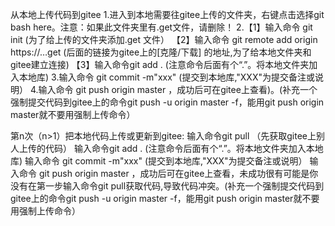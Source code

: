 从本地上传代码到gitee
1.进入到本地需要往gitee上传的文件夹，右键点击选择git bash here。注意：如果此文件夹里有.get文件，请删除！
2.【1】输入命令 git init (为了给上传的文件夹添加.get 文件）
【2】输入命令 git remote add origin https://…get (后面的链接为gitee上的[克隆/下载] 的地址,为了给本地文件夹和gitee建立连接)
【3】输入命令git add . (注意命令后面有个“.”。将本地文件夹加入本地库)
3.输入命令 git commit -m"xxx" (提交到本地库,"XXX"为提交备注或说明）
4.输入命令 git push origin master ，成功后可在gitee上查看)。(补充一个强制提交代码到gitee上的命令git push -u origin master -f，能用git push origin master就不要用强制上传命令）

第n次（n>1）把本地代码上传或更新到gitee:
输入命令git pull （先获取gitee上别人上传的代码）
输入命令git add . (注意命令后面有个“.”。将本地文件夹加入本地库)
输入命令 git commit -m"xxx" (提交到本地库,"XXX"为提交备注或说明）
输入命令 git push origin master ，成功后可在gitee上查看，未成功很有可能是你没有在第一步输入命令git pull获取代码,导致代码冲突。(补充一个强制提交代码到gitee上的命令git push -u origin master -f，能用git push origin master就不要用强制上传命令）



